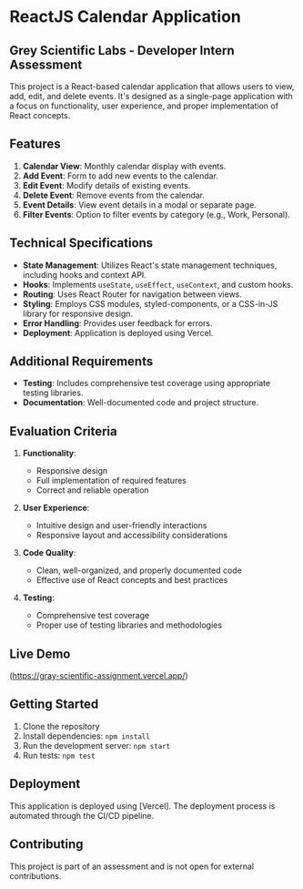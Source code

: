 # ReactJS Calendar Application

## Grey Scientific Labs - Developer Intern Assessment

This project is a React-based calendar application that allows users to view, add, edit, and delete events. It's designed as a single-page application with a focus on functionality, user experience, and proper implementation of React concepts.

## Features

1. **Calendar View**: Monthly calendar display with events.
2. **Add Event**: Form to add new events to the calendar.
3. **Edit Event**: Modify details of existing events.
4. **Delete Event**: Remove events from the calendar.
5. **Event Details**: View event details in a modal or separate page.
6. **Filter Events**: Option to filter events by category (e.g., Work, Personal).

## Technical Specifications

- **State Management**: Utilizes React's state management techniques, including hooks and context API.
- **Hooks**: Implements `useState`, `useEffect`, `useContext`, and custom hooks.
- **Routing**: Uses React Router for navigation between views.
- **Styling**: Employs CSS modules, styled-components, or a CSS-in-JS library for responsive design.
- **Error Handling**: Provides user feedback for errors.
- **Deployment**: Application is deployed using Vercel.

## Additional Requirements

- **Testing**: Includes comprehensive test coverage using appropriate testing libraries.
- **Documentation**: Well-documented code and project structure.

## Evaluation Criteria

1. **Functionality**:
   - Responsive design
   - Full implementation of required features
   - Correct and reliable operation

2. **User Experience**:
   - Intuitive design and user-friendly interactions
   - Responsive layout and accessibility considerations

3. **Code Quality**:
   - Clean, well-organized, and properly documented code
   - Effective use of React concepts and best practices

4. **Testing**:
   - Comprehensive test coverage
   - Proper use of testing libraries and methodologies

## Live Demo

(https://gray-scientific-assignment.vercel.app/)

## Getting Started

1. Clone the repository
2. Install dependencies: `npm install`
3. Run the development server: `npm start`
4. Run tests: `npm test`

## Deployment

This application is deployed using [Vercel]. The deployment process is automated through the CI/CD pipeline.

## Contributing

This project is part of an assessment and is not open for external contributions.